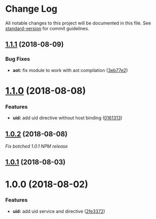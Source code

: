 # Change Log

All notable changes to this project will be documented in this file. See [standard-version](https://github.com/conventional-changelog/standard-version) for commit guidelines.

<a name="1.1.1"></a>
## [1.1.1](https://github.com/brandonherzog/ngx-uid/compare/v1.1.0...v1.1.1) (2018-08-09)


### Bug Fixes

* **aot:** fix module to work with aot compilation ([3eb77e2](https://github.com/brandonherzog/ngx-uid/commit/3eb77e2))



<a name="1.1.0"></a>
# [1.1.0](https://github.com/brandonherzog/ngx-uid/compare/v1.0.2...v1.1.0) (2018-08-08)


### Features

* **uid:** add uid directive without host binding ([0161313](https://github.com/brandonherzog/ngx-uid/commit/0161313))



<a name="1.0.2"></a>
## [1.0.2](https://github.com/brandonherzog/ngx-uid/compare/v1.0.1...v1.0.2) (2018-08-08)
_Fix botched 1.0.1 NPM release_


<a name="1.0.1"></a>
## [1.0.1](https://github.com/brandonherzog/ngx-uid/compare/v1.0.0...v1.0.1) (2018-08-03)



<a name="1.0.0"></a>
# 1.0.0 (2018-08-02)


### Features

* **uid:** add uid service and directive ([2fe3372](https://github.com/brandonherzog/ngx-uid/commit/2fe3372))
